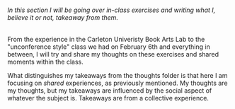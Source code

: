 ###### In this section I will be going over in-class exercises and writing what I, believe it or not, takeaway from them. 

From the experience in the Carleton Univeristy Book Arts Lab to the "unconference style" class we had on February 6th and everything in between, I will try and share my thoughts on these exercises and shared moments within the class.

What distinguishes my takeaways from the thoughts folder is that here I am focusing on *shared* experiences, as previously mentioned. My thoughts are my thoughts, but my takeaways are influenced by the social aspect of whatever the subject is. Takeaways are from a collective experience.

